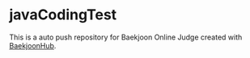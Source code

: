 # javaCodingTest
This is a auto push repository for Baekjoon Online Judge created with [BaekjoonHub](https://github.com/BaekjoonHub/BaekjoonHub).
